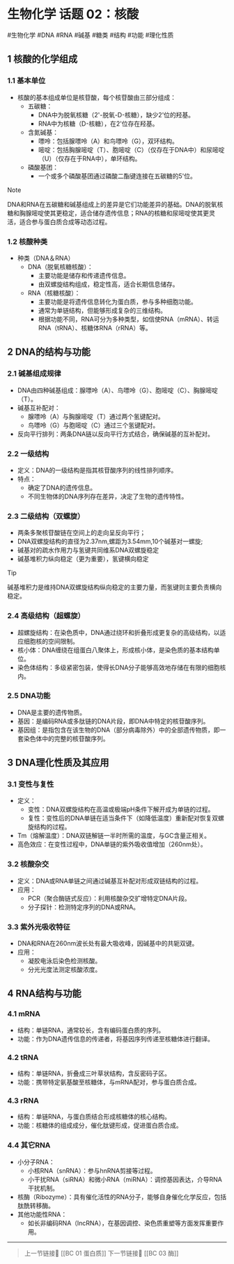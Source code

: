 #  生物化学 话题 02：核酸
#生物化学 #DNA #RNA #碱基 #糖类 #结构 #功能 #理化性质

## 1 核酸的化学组成

### 1.1 基本单位

- 核酸的基本组成单位是核苷酸，每个核苷酸由三部分组成：
    - 五碳糖：
        - DNA中为脱氧核糖（2'-脱氧-D-核糖），缺少2'位的羟基。
        - RNA中为核糖（D-核糖），在2'位存在羟基。
    - 含氮碱基：
        - 嘌呤：包括腺嘌呤（A）和鸟嘌呤（G），双环结构。
        - 嘧啶：包括胸腺嘧啶（T）、胞嘧啶（C）（仅存在于DNA中）和尿嘧啶（U）（仅存在于RNA中），单环结构。
    - 磷酸基团：
        - 一个或多个磷酸基团通过磷酸二酯键连接在五碳糖的5'位。

> [!NOTE]  
> DNA和RNA在五碳糖和碱基组成上的差异是它们功能差异的基础。DNA的脱氧核糖和胸腺嘧啶使其更稳定，适合储存遗传信息；RNA的核糖和尿嘧啶使其更灵活，适合参与蛋白质合成等动态过程。

### 1.2 核酸种类

- 种类（DNA＆RNA）
    - DNA（脱氧核糖核酸）：
        - 主要功能是储存和传递遗传信息。
        - 由双螺旋结构组成，稳定性高，适合长期信息储存。
    - RNA（核糖核酸）：
        - 主要功能是将遗传信息转化为蛋白质，参与多种细胞功能。
        - 通常为单链结构，但能够形成复杂的三维结构。
        - 根据功能不同，RNA可分为多种类型，如信使RNA（mRNA）、转运RNA（tRNA）、核糖体RNA（rRNA）等。

## 2 DNA的结构与功能

### 2.1 碱基组成规律

- DNA由四种碱基组成：腺嘌呤（A）、鸟嘌呤（G）、胞嘧啶（C）、胸腺嘧啶（T）。
- 碱基互补配对：
    - 腺嘌呤（A）与胸腺嘧啶（T）通过两个氢键配对。
    - 鸟嘌呤（G）与胞嘧啶（C）通过三个氢键配对。
- 反向平行排列：两条DNA链以反向平行方式结合，确保碱基的互补配对。

### 2.2 一级结构

- 定义：DNA的一级结构是指其核苷酸序列的线性排列顺序。
- 特点：
    - 确定了DNA的遗传信息。
    - 不同生物体的DNA序列存在差异，决定了生物的遗传特性。

### 2.3 二级结构（双螺旋）

- 两条多聚核苷酸链在空间上的走向呈反向平行；
- DNA双螺旋结构的直径为2.37nm,螺距为3.54mm,10个碱基对一螺旋;
- 碱基对的疏水作用力与氢键共同维系DNA双螺旋稳定
- 碱基堆积力纵向稳定（更为重要），氢键横向稳定

> [!TIP]  
> 碱基堆积力是维持DNA双螺旋结构纵向稳定的主要力量，而氢键则主要负责横向稳定。

### 2.4 高级结构（超螺旋）

- 超螺旋结构：在染色质中，DNA通过绕环和折叠形成更复杂的高级结构，以适应细胞核的空间限制。
- 核小体：DNA缠绕在组蛋白八聚体上，形成核小体，是染色质的基本结构单位。
- 染色体结构：多级紧密包装，使得长DNA分子能够高效地存储在有限的细胞核内。

### 2.5 DNA功能

- DNA是主要的遗传物质。
- 基因：是编码RNA或多肽链的DNA片段，即DNA中特定的核苷酸序列。
- 基因组：是指包含在该生物的DNA（部分病毒除外）中的全部遗传物质，即一套染色体中的完整的核苷酸序列。

## 3 DNA理化性质及其应用

### 3.1 变性与复性

- 定义：
    - 变性：DNA双螺旋结构在高温或极端pH条件下解开成为单链的过程。
    - 复性：变性后的DNA单链在适当条件下（如降低温度）重新配对恢复双螺旋结构的过程。
- Tm（熔解温度）：DNA双链解链一半时所需的温度，与GC含量正相关。
- 高色效应：在变性过程中，DNA单链的紫外吸收值增加（260nm处）。

### 3.2 核酸杂交

- 定义：DNA或RNA单链之间通过碱基互补配对形成双链结构的过程。
- 应用：
    - PCR（聚合酶链式反应）：利用核酸杂交扩增特定DNA片段。
    - 分子探针：检测特定序列的DNA或RNA。

### 3.3 紫外光吸收特征

- DNA和RNA在260nm波长处有最大吸收峰，因碱基中的共轭双键。
- 应用：
    - 凝胶电泳后染色检测核酸。
    - 分光光度法测定核酸浓度。

## 4 RNA结构与功能

### 4.1 mRNA

- 结构：单链RNA，通常较长，含有编码蛋白质的序列。
- 功能：作为DNA遗传信息的传递者，将基因序列传递至核糖体进行翻译。

### 4.2 tRNA

- 结构：单链RNA，折叠成三叶草状结构，含反密码子区。
- 功能：携带特定氨基酸至核糖体，与mRNA配对，参与蛋白质合成。

### 4.3 rRNA

- 结构：单链RNA，与蛋白质结合形成核糖体的核心结构。
- 功能：核糖体的组成成分，催化肽键形成，促进蛋白质合成。

### 4.4 其它RNA

- 小分子RNA：
    - 小核RNA（snRNA）：参与hnRNA剪接等过程。
    - 小干扰RNA（siRNA）和微小RNA（miRNA）：调控基因表达，介导RNA干扰机制。
- 核酶（Ribozyme）：具有催化活性的RNA分子，能够自身催化化学反应，包括肽酰转移酶。
- 其他功能性RNA：
    - 如长非编码RNA（lncRNA），在基因调控、染色质重塑等方面发挥重要作用。

---

> 上一节链接🔗 [[BC 01 蛋白质]]
> 下一节链接🔗 [[BC 03 酶]]
